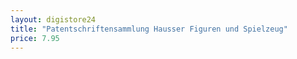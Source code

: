 ```yaml
---
layout: digistore24
title: "Patentschriftensammlung Hausser Figuren und Spielzeug"
price: 7.95
---
```


